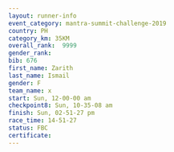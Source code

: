 ```yaml
---
layout: runner-info 
event_category: mantra-summit-challenge-2019 
country: PH
category_km: 35KM 
overall_rank:  9999
gender_rank: 
bib: 676
first_name: Zarith
last_name: Ismail
gender: F
team_name: x
start: Sun, 12-00-00 am
checkpoint8: Sun, 10-35-08 am
finish: Sun, 02-51-27 pm
race_time: 14-51-27
status: FBC
certificate: 
---
```

